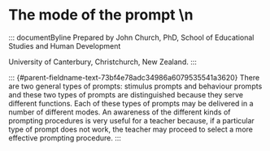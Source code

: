# The mode of the prompt \n

::: documentByline
Prepared by John Church, PhD, School of Educational Studies and Human
Development

University of Canterbury, Christchurch, New Zealand.
:::

::: {#parent-fieldname-text-73bf4e78adc34986a6079535541a3620}
There are two general types of prompts: stimulus prompts and behaviour
prompts and these two types of prompts are distinguished because they
serve different functions. Each of these types of prompts may be
delivered in a number of different modes. An awareness of the different
kinds of prompting procedures is very useful for a teacher because, if a
particular type of prompt does not work, the teacher may proceed to
select a more effective prompting procedure.
:::
